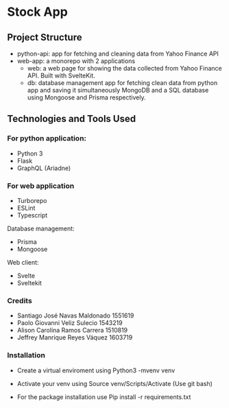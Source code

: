 # Stock App

## Project Structure
* python-api: app for fetching and cleaning data from Yahoo Finance API
* web-app: a monorepo with 2 applications
    * web: a web page for showing the data collected from Yahoo Finance API. Built with SvelteKit.
    * db: database management app for fetching clean data from python app and saving it simultaneously MongoDB and a SQL database using Mongoose and Prisma respectively.

## Technologies and Tools Used

### For python application: 
* Python 3
* Flask
* GraphQL (Ariadne)

### For web application
* Turborepo
* ESLint
* Typescript

Database management:
* Prisma
* Mongoose

Web client:
* Svelte
* Sveltekit

### Credits

* Santiago José Navas Maldonado 1551619
* Paolo Giovanni Veliz Sulecio 1543219
* Alison Carolina Ramos Carrera 1510819
* Jeffrey Manrique Reyes Váquez 1603719

### Installation
* Create a virtual enviroment using 
Python3 -mvenv venv

* Activate your venv using
Source venv/Scripts/Activate
(Use git bash)

* For the package installation use
Pip install -r requirements.txt
  

